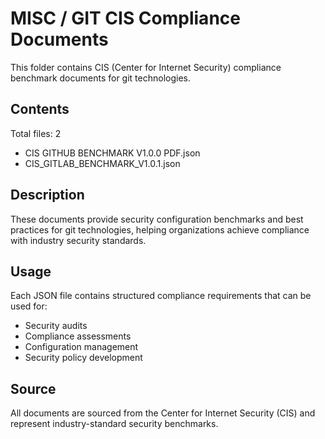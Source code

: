 # MISC / GIT CIS Compliance Documents

This folder contains CIS (Center for Internet Security) compliance benchmark documents for git technologies.

## Contents

Total files: 2

- CIS GITHUB BENCHMARK V1.0.0 PDF.json
- CIS_GITLAB_BENCHMARK_V1.0.1.json


## Description

These documents provide security configuration benchmarks and best practices for git technologies, helping organizations achieve compliance with industry security standards.

## Usage

Each JSON file contains structured compliance requirements that can be used for:
- Security audits
- Compliance assessments  
- Configuration management
- Security policy development

## Source

All documents are sourced from the Center for Internet Security (CIS) and represent industry-standard security benchmarks.
